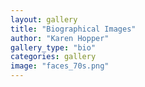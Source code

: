 ```yaml
---
layout: gallery
title: "Biographical Images"
author: "Karen Hopper"
gallery_type: "bio"
categories: gallery
image: "faces_70s.png"
---
```

